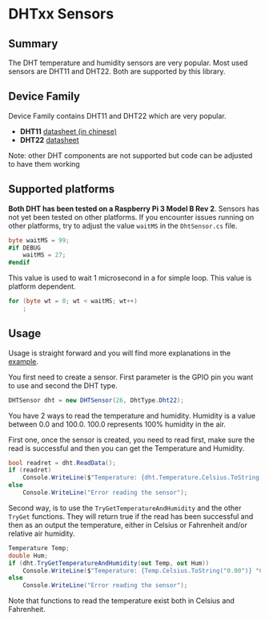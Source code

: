 # DHTxx Sensors

## Summary

The DHT temperature and humidity sensors are very popular. Most used sensors are DHT11 and DHT22. Both are supported by this library.

## Device Family

Device Family contains DHT11 and DHT22 which are very popular.

* **DHT11** [datasheet (in chinese)](https://cdn-shop.adafruit.com/datasheets/DHT11-chinese.pdf)
* **DHT22** [datasheet](https://cdn-shop.adafruit.com/datasheets/DHT22.pdf)

Note: other DHT components are not supported but code can be adjusted to have them working

## Supported platforms

**Both DHT has been tested on a Raspberry Pi 3 Model B Rev 2**. Sensors has not yet been tested on other platforms. If you encounter issues running on other platforms, try to adjust the value ```waitMS``` in the ```DhtSensor.cs``` file.

```csharp
byte waitMS = 99;
#if DEBUG
    waitMS = 27;
#endif
```

This value is used to wait 1 microsecond in a for simple loop. This value is platform dependent.

```csharp
for (byte wt = 0; wt < waitMS; wt++)
    ;
```

## Usage

Usage is straight forward and you will find more explanations in the [example](./samples/README.md).

You first need to create a sensor. First parameter is the GPIO pin you want to use and second the DHT type.

```csharp
DHTSensor dht = new DHTSensor(26, DhtType.Dht22);
```

You have 2 ways to read the temperature and humidity. Humidity is a value between 0.0 and 100.0. 100.0 represents 100% humidity in the air.

First one, once the sensor is created, you need to read first, make sure the read is successful and then you can get the Temperature and Humidity.

```csharp
bool readret = dht.ReadData();
if (readret)
    Console.WriteLine($"Temperature: {dht.Temperature.Celsius.ToString("0.00")} °C, Humidity: {dht.Humidity.ToString("0.00")} %");
else
    Console.WriteLine("Error reading the sensor");
```
Second way, is to use the ```TryGetTemperatureAndHumidity``` and the other ```TryGet``` functions. They will return true if the read has been successful and then as an output the temperature, either in Celsius or Fahrenheit and/or relative air humidity.

```csharp
Temperature Temp;
double Hum;
if (dht.TryGetTemperatureAndHumidity(out Temp, out Hum))
    Console.WriteLine($"Temperature: {Temp.Celsius.ToString("0.00")} °C, Humidity: {Hum.ToString("0.00")} %");
else
    Console.WriteLine("Error reading the sensor");
```

Note that functions to read the temperature exist both in Celsius and Fahrenheit.
